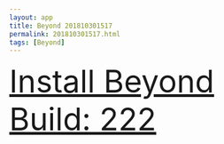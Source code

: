 ```yaml
---
layout: app
title: Beyond 201810301517
permalink: 201810301517.html
tags: [Beyond]
---
```

<div class="pure-g">
    <div class="pure-u-1-1" style="font-size: 4em">
        <a class="pure-button-primary" href="itms-services://?action=download-manifest&url=https%3A%2F%2Flitsungyisigono.github.io%2FTestScript%2Fmanifests%2F201810301517.plist"><i class="fa fa-download" aria-hidden="true"></i>Install Beyond Build: 222</a>
    </div>
</div>